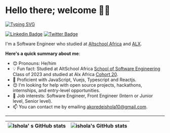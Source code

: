 # Hello there; welcome 👋🏾
[![Typing SVG](https://readme-typing-svg.herokuapp.com/?lines=Welcome+to+Ishola's+Github+page;I'm+a+Frontend+Developer)](https://git.io/typing-svg)


 [![Linkedin Badge](https://img.shields.io/badge/-badmusmuhammed-blue?style=for-the-badge&logo=Linkedin&logoColor=white&link=https://www.linkedin.com/in/badmus-muhammed)](https://www.linkedin.com/in/badmus-muhammed-a02303258) [![Twitter Badge](https://img.shields.io/badge/-@Atomdevv-1ca0f1?style=for-the-badge&logo=twitter&logoColor=white&link=https://twitter.com/Atomdevv)](https://twitter.com/Atomdevv)

I'm a Software Engineer who studied at [Altschool Africa](https://www.altschoolafrica.com) and [ALX](https://www.alxafrica.com). 

**Here's a quick summary about me**:

- 😊 Pronouns: He/him
- 💡 Fun fact: Studied at AltSchool Africa [School of Software Engineering](https://altschoolafrica.com/schools/engineering) Class of 2023 and studied at Alx Africa [Cohort 20](https://www.alxafrica.com).
- 🌱 Proficient with JavaScript, Vuejs, Typescript and Reactjs.
- 😊 I’m looking for help with open source projects, hackathons, internships, and entry-level opportunities.
- 💼 Job interests: Software Engineer, Front Engineer (Intern or Junior level, Senior level).
- 📫 You can contact me by emailing akoredeishola10@gmail.com.

---

| <img align="center" src="https://github-readme-stats.vercel.app/api?username=ishola10&show_icons=true&include_all_commits=true&hide_border=true" alt="Ishola' s GitHub stats" /> | <img align="center" src="https://github-readme-stats.vercel.app/api/top-langs/?username=ishola10&langs_count=8&layout=compact&hide_border=true" alt="ishola's GitHub stats" /> |
| ------------- | ------------- |

